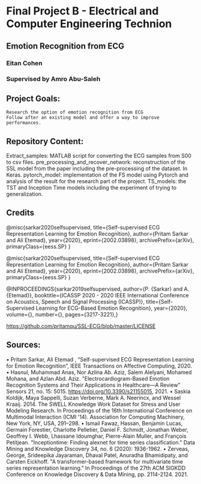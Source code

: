 # Final Project B - Electrical and Computer Engineering Technion
## Emotion Recognition from ECG
### Eitan Cohen
### Supervised by Amro Abu-Saleh

## Project Goals:
    Research the option of emotion recognition from ECG
    Follow after an existing model and offer a way to improve performances.

## Repository Content:
Extract_samples: MATLAB script for converting the ECG samples from S00 to csv files.
pre_processing_and_recover_network:  reconstruction of the  SSL model from the paper including the pre-processing of the dataset. In Keras.
pytorch_model: implementation of the FS model using Pytorch and analysis of the result  for the research part of the project.
TS_models: the TST and Inception Time models including the experiment of trying to generalization.

## Credits
@misc{sarkar2020selfsupervised,
    title={Self-supervised ECG Representation Learning for Emotion Recognition},
    author={Pritam Sarkar and Ali Etemad},
    year={2020},
    eprint={2002.03898},
    archivePrefix={arXiv},
    primaryClass={eess.SP}
}

@misc{sarkar2020selfsupervised,
    title={Self-supervised ECG Representation Learning for Emotion Recognition},
    author={Pritam Sarkar and Ali Etemad},
    year={2020},
    eprint={2002.03898},
    archivePrefix={arXiv},
    primaryClass={eess.SP}
}

@INPROCEEDINGS{sarkar2019selfsupervised,
  author={P. {Sarkar} and A. {Etemad}},
  booktitle={ICASSP 2020 - 2020 IEEE International Conference on Acoustics, Speech and Signal Processing (ICASSP)}, 
  title={Self-Supervised Learning for ECG-Based Emotion Recognition}, 
  year={2020},
  volume={},
  number={},
  pages={3217-3221},}
  
  https://github.com/pritamqu/SSL-ECG/blob/master/LICENSE

## Sources:
•	Pritam Sarkar, Ali Etemad , “Self-supervised ECG Representation Learning for Emotion Recognition”, IEEE Transactions on Affective Computing, 2020.
•	Hasnul, Muhammad Anas, Nor Azlina Ab. Aziz, Salem Alelyani, Mohamed Mohana, and Azlan Abd. Aziz. "Electrocardiogram-Based Emotion Recognition Systems and Their Applications in Healthcare—A Review" Sensors 21, no. 15: 5015. https://doi.org/10.3390/s21155015, 2021.
•	Saskia Koldijk, Maya Sappelli, Suzan Verberne, Mark A. Neerincx, and Wessel Kraaij. 2014. The SWELL Knowledge Work Dataset for Stress and User Modeling Research. In Proceedings of the 16th International Conference on Multimodal Interaction (ICMI '14). Association for Computing Machinery, New York, NY, USA, 291–298. 
•	Ismail Fawaz, Hassan, Benjamin Lucas, Germain Forestier, Charlotte Pelletier, Daniel F. Schmidt, Jonathan Weber, Geoffrey I. Webb, Lhassane Idoumghar, Pierre-Alain Muller, and François Petitjean. "Inceptiontime: Finding alexnet for time series classification." Data Mining and Knowledge Discovery 34, no. 6 (2020): 1936-1962.
•	Zerveas, George, Srideepika Jayaraman, Dhaval Patel, Anuradha Bhamidipaty, and Carsten Eickhoff. "A transformer-based framework for multivariate time series representation learning." In Proceedings of the 27th ACM SIGKDD Conference on Knowledge Discovery & Data Mining, pp. 2114-2124. 2021.
